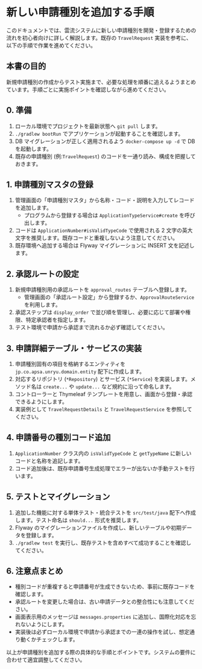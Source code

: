 # 新しい申請種別を追加する手順

このドキュメントでは、雲流システムに新しい申請種別を開発・登録するための流れを初心者向けに詳しく解説します。既存の `TravelRequest` 実装を参考に、以下の手順で作業を進めてください。

## 本書の目的

新規申請種別の作成からテスト実施まで、必要な処理を順番に追えるようまとめています。手順ごとに実施ポイントを確認しながら進めてください。

## 0. 準備

1. ローカル環境でプロジェクトを最新状態へ `git pull` します。
2. `./gradlew bootRun` でアプリケーションが起動することを確認します。
3. DB マイグレーションが正しく適用されるよう `docker-compose up -d` で DB を起動します。
4. 既存の申請種別 (例:`TravelRequest`) のコードを一通り読み、構成を把握しておきます。

## 1. 申請種別マスタの登録

1. 管理画面の「申請種別マスタ」から名称・コード・説明を入力してレコードを追加します。
   - プログラムから登録する場合は `ApplicationTypeService#create` を呼び出します。
2. コードは `ApplicationNumber#isValidTypeCode` で使用される 2 文字の英大文字を推奨します。既存コードと重複しないよう注意してください。
3. 既存環境へ追加する場合は Flyway マイグレーションに INSERT 文を記述します。

## 2. 承認ルートの設定

1. 新規申請種別用の承認ルートを `approval_routes` テーブルへ登録します。
   - 管理画面の「承認ルート設定」から登録するか、`ApprovalRouteService` を利用します。
2. 承認ステップは `display_order` で並び順を管理し、必要に応じて部署や権限、特定承認者を指定します。
3. テスト環境で申請から承認まで流れるか必ず確認してください。

## 3. 申請詳細テーブル・サービスの実装

1. 申請種別固有の項目を格納するエンティティを `jp.co.apsa.unryu.domain.entity` 配下に作成します。
2. 対応するリポジトリ (`*Repository`) とサービス (`*Service`) を実装します。メソッド名は `create...` や `update...` など規約に沿って命名します。
3. コントローラーと Thymeleaf テンプレートを用意し、画面から登録・承認できるようにします。
4. 実装例として `TravelRequestDetails` と `TravelRequestService` を参照してください。

## 4. 申請番号の種別コード追加

1. `ApplicationNumber` クラス内の `isValidTypeCode` と `getTypeName` に新しいコードと名称を追記します。
2. コード追加後は、既存申請番号生成処理でエラーが出ないか手動テストを行います。

## 5. テストとマイグレーション

1. 追加した機能に対する単体テスト・統合テストを `src/test/java` 配下へ作成します。テスト命名は `should...` 形式を推奨します。
2. Flyway のマイグレーションファイルを作成し、新しいテーブルや初期データを登録します。
3. `./gradlew test` を実行し、既存テストを含めすべて成功することを確認してください。

## 6. 注意点まとめ

- 種別コードが重複すると申請番号が生成できないため、事前に既存コードを確認します。
- 承認ルートを変更した場合は、古い申請データとの整合性にも注意してください。
- 画面表示用のメッセージは `messages.properties` に追加し、国際化対応を忘れないようにします。
- 実装後は必ずローカル環境で申請から承認までの一連の操作を試し、想定通り動くかチェックします。

以上が申請種別を追加する際の具体的な手順とポイントです。システムの要件に合わせて適宜調整してください。
